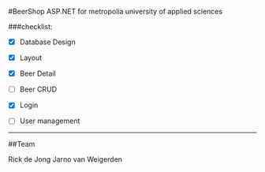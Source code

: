 #BeerShop
ASP.NET for metropolia university of applied sciences

###checklist:

- [x] Database Design

- [x] Layout

- [x] Beer Detail

- [ ] Beer CRUD

- [x] Login

- [ ] User management 


-----------

##Team

Rick de Jong
Jarno van Weigerden
